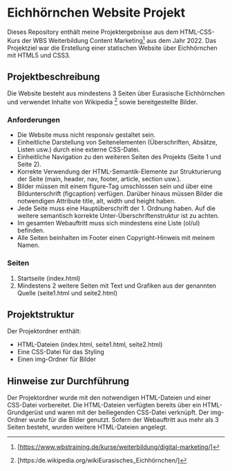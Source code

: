 # Eichhörnchen Website Projekt

Dieses Repository enthält meine Projektergebnisse aus dem HTML-CSS-Kurs der WBS Weiterbildung Content Marketing[^1] aus dem Jahr 2022. Das Projektziel war die Erstellung einer statischen Website über Eichhörnchen mit HTML5 und CSS3.

## Projektbeschreibung

Die Website besteht aus mindestens 3 Seiten über Eurasische Eichhörnchen und verwendet Inhalte von Wikipedia [^2] sowie bereitgestellte Bilder.

### Anforderungen

- Die Website muss nicht responsiv gestaltet sein.
- Einheitliche Darstellung von Seitenelementen (Überschriften, Absätze, Listen usw.) durch eine externe CSS-Datei.
- Einheitliche Navigation zu den weiteren Seiten des Projekts (Seite 1 und Seite 2).
- Korrekte Verwendung der HTML-Semantik-Elemente zur Strukturierung der Seite (main, header, nav, footer, article, section usw.).
- Bilder müssen mit einem figure-Tag umschlossen sein und über eine Bildunterschrift (figcaption) verfügen. Darüber hinaus müssen Bilder die notwendigen Attribute title, alt, width und height haben.
- Jede Seite muss eine Hauptüberschrift der 1. Ordnung haben. Auf die weitere semantisch korrekte Unter-Überschriftenstruktur ist zu achten.
- Im gesamten Webauftritt muss sich mindestens eine Liste (ol/ul) befinden.
- Alle Seiten beinhalten im Footer einen Copyright-Hinweis mit meinem Namen.

### Seiten

1. Startseite (index.html)
2. Mindestens 2 weitere Seiten mit Text und Grafiken aus der genannten Quelle (seite1.html und seite2.html)

## Projektstruktur

Der Projektordner enthält:

- HTML-Dateien (index.html, seite1.html, seite2.html)
- Eine CSS-Datei für das Styling
- Einen img-Ordner für Bilder

## Hinweise zur Durchführung

Der Projektordner wurde mit den notwendigen HTML-Dateien und einer CSS-Datei vorbereitet. Die HTML-Dateien verfügten bereits über ein HTML-Grundgerüst und waren mit der beiliegenden CSS-Datei verknüpft. Der img-Ordner wurde für die Bilder genutzt. Sofern der Webauftritt aus mehr als 3 Seiten besteht, wurden weitere HTML-Dateien angelegt.

[^1]: [https://www.wbstraining.de/kurse/weiterbildung/digital-marketing/]

[^2]: [https:/de.wikipedia.org/wikiEurasisches_Eichhörnchen/]
